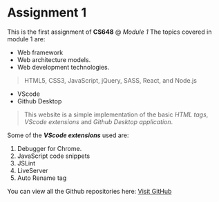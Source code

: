 # Assignment 1
 
This is the first assignment of **CS648** @ _Module 1_
The topics covered in module 1 are:
 * Web framework
 * Web architecture models.
 * Web development technologies.
 > HTML5, CSS3, JavaScript, jQuery, SASS, React, and Node.js  
 * VScode
 * Github Desktop

> This website is a simple implementation of the basic _HTML tags_, _VScode extensions_ and _Github Desktop application_.

Some of the **_VScode extensions_** used are:
1. Debugger for Chrome.
2. JavaScript code snippets 
3. JSLint
4. LiveServer
5. Auto Rename tag

You can view all the Github repositories here: [Visit GitHub](https://github.com/Ynvamsi)